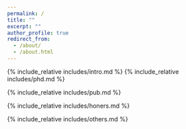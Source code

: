 ```yaml
---
permalink: /
title: ""
excerpt: ""
author_profile: true
redirect_from: 
  - /about/
  - /about.html
---
```


<span class='anchor' id='about-me'></span>
{% include_relative includes/intro.md %}
<span class='anchor' id='PhD-Research'></span>
{% include_relative includes/phd.md %}

{% include_relative includes/pub.md %}

{% include_relative includes/honers.md %}

{% include_relative includes/others.md %}
